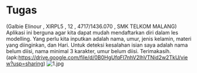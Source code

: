 # Tugas
(Galbie Elinour , XIRPL5 , 12 , 4717/1436.070 , SMK TELKOM MALANG)
Aplikasi ini berguna agar kita dapat mudah mendaftarkan diri dalam les modelling. Yang perlu kita inputkan adalah nama, umur, jenis kelamin, materi yang diinginkan, dan Hari. Untuk deteksi kesalahan isian saya adalah nama belum diisi, nama minimal 3 karakter, umur belum diisi. Terimakasih. (apk:https://drive.google.com/file/d/0B0HgUfqFl7nhV2lhVTNid2w2TkU/view?usp=sharing)
![1.jpg](file:///D:/Document/XIR5/PPB/Tugas1/1.jpg)
